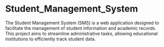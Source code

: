 # Student_Management_System
The Student Management System (SMS) is a web application designed to facilitate the management of student information and academic records. This project aims to streamline administrative tasks, allowing educational institutions to efficiently track student data.
